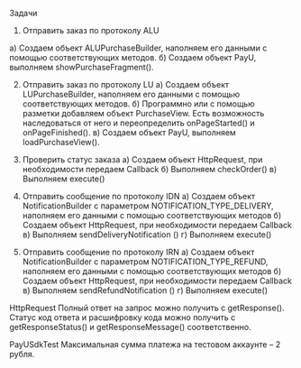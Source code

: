 Задачи

1.	Отправить заказ по протоколу ALU

а) Создаем объект ALUPurchaseBuilder, наполняем его данными с помощью соответствующих методов.
б) Создаем объект PayU, выполняем showPurchaseFragment().

2.	 Отправить заказ по протоколу LU
а) Создаем объект LUPurchaseBuilder, наполняем его данными с помощью соответствующих методов.
б) Программно или с помощью разметки добавляем объект PurchaseView.
Есть возможность наследоваться от него и переопределить onPageStarted() и onPageFinished().
в) Создаем объект PayU, выполняем loadPurchaseView().

3. 	Проверить статус заказа
а) Создаем объект HttpRequest, при необходимости передаем Callback
б) Выполняем checkOrder()
в) Выполняем execute()

4.   Отправить сообщение по протоколу IDN
а) Создаем объект NotificationBuilder с параметром NOTIFICATION_TYPE_DELIVERY, наполняем его данными с помощью соответствующих методов
б) Создаем объект HttpRequest, при необходимости передаем Callback
в) Выполняем sendDeliveryNotification ()
г) Выполняем execute()

5. 	Отправить сообщение по протоколу IRN
а) Создаем объект NotificationBuilder с параметром NOTIFICATION_TYPE_REFUND, наполняем его данными с помощью соответствующих методов
б) Создаем объект HttpRequest, при необходимости передаем Callback
в) Выполняем sendRefundNotification ()
г) Выполняем execute()

HttpRequest
Полный ответ на запрос можно получить с getResponse(). Статус код ответа и расшифровку  кода можно получить с getResponseStatus() и getResponseMessage() соответственно. 

PayUSdkTest
Максимальная сумма платежа на тестовом аккаунте – 2 рубля.


